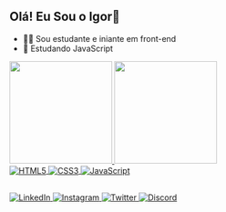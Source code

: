 ## Olá! Eu Sou o Igor👋

- 🙋‍♂️ Sou estudante e iniante em front-end
- 📖 Estudando JavaScript

<div>
<a href="https://github.com/IgorRolimSemeraro">
    <img height="180em" src="https://github-readme-stats.vercel.app/api?username=IgorRolimSemeraro&show_icons=true&theme=dracula"/>
    <img height="180em" src="https://github-readme-stats.vercel.app/api/top-langs/?username=IgorRolimSemeraro&theme=dracula"/>
</div>
<div style="display: inline_block">
    <img align="center" alt="HTML5" src="https://img.shields.io/badge/HTML5-E34F26?style=for-the-badge&logo=html5&logoColor=white">
    <img align="center" alt="CSS3" src="https://img.shields.io/badge/CSS3-1572B6?style=for-the-badge&logo=css3&logoColor=white">
    <img align="center" alt="JavaScript" src="https://img.shields.io/badge/JavaScript-F7DF1E?style=for-the-badge&logo=javascript&logoColor=black">
</div>

##

<div>
    <a href="https://www.linkedin.com/in/igor-rolim-semeraro/" target="_blank"><img alt="LinkedIn" src="https://img.shields.io/badge/LinkedIn-0077B5?style=for-the-badge&logo=linkedin&logoColor=white" target="_blank">
    <a href="https://www.instagram.com/igorsemeraro/" target="_blank"><img alt="Instagram" src="https://img.shields.io/badge/Instagram-E4405F?style=for-the-badge&logo=instagram&logoColor=white" target="_blank">
    <a href="https://twitter.com/Iguinhoo_25" target="_blank"><img alt="Twitter" src="https://img.shields.io/badge/Twitter-1DA1F2?style=for-the-badge&logo=twitter&logoColor=white" target="_blank">
    <a href="https://discord.gg/PkKdXggfN4" target="_blank"><img alt="Discord" src="https://img.shields.io/badge/Discord-7289DA?style=for-the-badge&logo=discord&logoColor=white" target="_blank">
</div>
